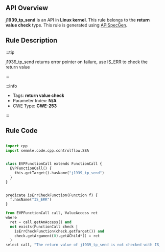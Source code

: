 ---
---


## API Overview
**j1939_tp_send** is an API in **Linux kernel**. This rule belongs to the **return value check** type. This rule is generated using [APISpecGen](../../tools/APISpecGen).
## Rule Description

:::tip

j1939_tp_send returns error pointer on failure, use IS_ERR to check the return value

:::

:::info

- Tags: **return value check**
- Parameter Index: **N/A**
- CWE Type: **CWE-253**

:::

## Rule Code
```python

import cpp
import semmle.code.cpp.controlflow.SSA


class EVPFunctionCall extends FunctionCall {
  EVPFunctionCall() {
    this.getTarget().hasName("j1939_tp_send")
  }
}


predicate isErrCheckFunction(Function f) {
  f.hasName("IS_ERR") 
}

from EVPFunctionCall call, ValueAccess ret
where
  ret = call.getAnAccess() and
  not exists(FunctionCall check |
    isErrCheckFunction(check.getTarget()) and
    check.getArgument(0).getAChild*() = ret
  )
select call, "The return value of j1939_tp_send is not checked with IS_ERR."
    
```